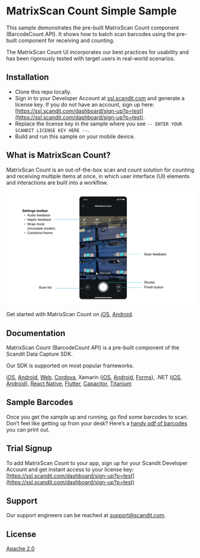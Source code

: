 # MatrixScan Count Simple Sample

This sample demonstrates the pre-built MatrixScan Count component (BarcodeCount API). It shows how to batch scan barcodes using the pre-built component for receiving and counting.

The MatrixScan Count UI incorporates our best practices for usability and has been rigorously tested with target users in real-world scenarios.


## Installation

- Clone this repo locally.
- Sign in to your Developer Account at [ssl.scandit.com](http://ssl.scandit.com) and generate a license key.  If you do not have an account, sign up here: [https://ssl.scandit.com/dashboard/sign-up?p=test](https://ssl.scandit.com/dashboard/sign-up?p=test).
- Replace the license key in the sample where you see `-- ENTER YOUR SCANDIT LICENSE KEY HERE --`.
- Build and run this sample on your mobile device.

## What is MatrixScan Count?

MatrixScan Count is an out-of-the-box scan and count solution for counting and receiving multiple items at once, in which user interface (UI) elements and interactions are built into a workflow.

![MSCount%20-%20iOS.png](https://github.com/Scandit/.github/blob/main/images/MSCount%20-%20iOS.png)

Get started with MatrixScan Count on [iOS](https://docs.scandit.com/data-capture-sdk/ios/get-started-matrixscan.html), [Android](https://docs.scandit.com/data-capture-sdk/android/get-started-matrixscan.html).

## Documentation

MatrixScan Count (BarcodeCount API) is a pre-built component of the Scandit Data Capture SDK.

Our SDK is supported on most popular frameworks.

[iOS](https://docs.scandit.com/data-capture-sdk/ios/index.html), [Android](https://docs.scandit.com/data-capture-sdk/android/index.html), [Web](https://docs.scandit.com/data-capture-sdk/web/index.html), [Cordova](https://docs.scandit.com/data-capture-sdk/cordova/index.html), Xamarin ([iOS](https://docs.scandit.com/data-capture-sdk/xamarin.ios/index.html), [Android](https://docs.scandit.com/data-capture-sdk/xamarin.android/index.html), [Forms](https://docs.scandit.com/data-capture-sdk/xamarin.forms/index.html)), .NET ([iOS](https://docs.scandit.com/data-capture-sdk/dotnet.ios/index.html), [Android](https://docs.scandit.com/data-capture-sdk/dotnet.android/index.html)), [React Native](https://docs.scandit.com/data-capture-sdk/react-native/index.html), [Flutter](https://docs.scandit.com/data-capture-sdk/flutter/index.html), [Capacitor](https://docs.scandit.com/data-capture-sdk/capacitor/index.html), [Titanium](https://docs.scandit.com/data-capture-sdk/titanium/index.html)

## Sample Barcodes

Once you get the sample up and running, go find some barcodes to scan. Don’t feel like getting up from your desk? Here’s a [handy pdf of barcodes](https://github.com/Scandit/.github/blob/main/images/PrintTheseBarcodes.pdf) you can print out.

## Trial Signup

To add MatrixScan Count to your app, sign up for your Scandit Developer Account  and get instant access to your license key: [https://ssl.scandit.com/dashboard/sign-up?p=test](https://ssl.scandit.com/dashboard/sign-up?p=test)

## Support

Our support engineers can be reached at [support@scandit.com](mailto:support@scandit.com).

## License

[Apache 2.0](http://www.apache.org/licenses/LICENSE-2.0)
